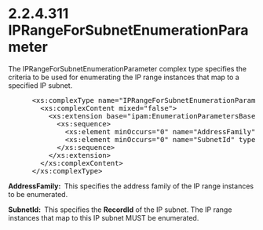 <html dir="LTR" xmlns:mshelp="http://msdn.microsoft.com/mshelp" xmlns:ddue="http://ddue.schemas.microsoft.com/authoring/2003/5" xmlns:xlink="http://www.w3.org/1999/xlink" xmlns:tool="http://www.microsoft.com/tooltip">
 <body>
 <div id="header">
 <h1 class="heading">2.2.4.311 IPRangeForSubnetEnumerationParameter</h1>
 </div>
 <div id="mainSection">
 <div id="mainBody">
 <div id="allHistory" class="saveHistory"></div>
 <div id="sectionSection0" class="section" name="collapseableSection">
 

<p>The IPRangeForSubnetEnumerationParameter complex type
specifies the criteria to be used for enumerating the IP range instances that
map to a specified IP subnet.</p>

<dl>
<dd>
<div><pre> &lt;xs:complexType name=&quot;IPRangeForSubnetEnumerationParameter&quot;&gt;
   &lt;xs:complexContent mixed=&quot;false&quot;&gt;
     &lt;xs:extension base=&quot;ipam:EnumerationParametersBase&quot;&gt;
       &lt;xs:sequence&gt;
         &lt;xs:element minOccurs=&quot;0&quot; name=&quot;AddressFamily&quot; type=&quot;syssock:AddressFamily&quot; /&gt;
         &lt;xs:element minOccurs=&quot;0&quot; name=&quot;SubnetId&quot; type=&quot;xsd:long&quot; /&gt;
       &lt;/xs:sequence&gt;
     &lt;/xs:extension&gt;
   &lt;/xs:complexContent&gt;
 &lt;/xs:complexType&gt;
</pre></div>
</dd></dl>

<p><b>AddressFamily: </b> This specifies the address
family of the IP range instances to be enumerated.</p>

<p><b>SubnetId: </b> This specifies the <b>RecordId</b>
of the IP subnet. The IP range instances that map to this IP subnet MUST be
enumerated.</p>


 </div>
 </div>
 </div>
 </body>
</html>
